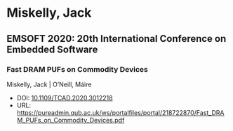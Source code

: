 # Miskelly, Jack

## EMSOFT 2020: 20th International Conference on Embedded Software

### Fast DRAM PUFs on Commodity Devices
Miskelly, Jack | O’Neill, Máire
* DOI: [10.1109/TCAD.2020.3012218](https://doi.org/10.1109/TCAD.2020.3012218)
* URL: <https://pureadmin.qub.ac.uk/ws/portalfiles/portal/218722870/Fast_DRAM_PUFs_on_Commodity_Devices.pdf>

